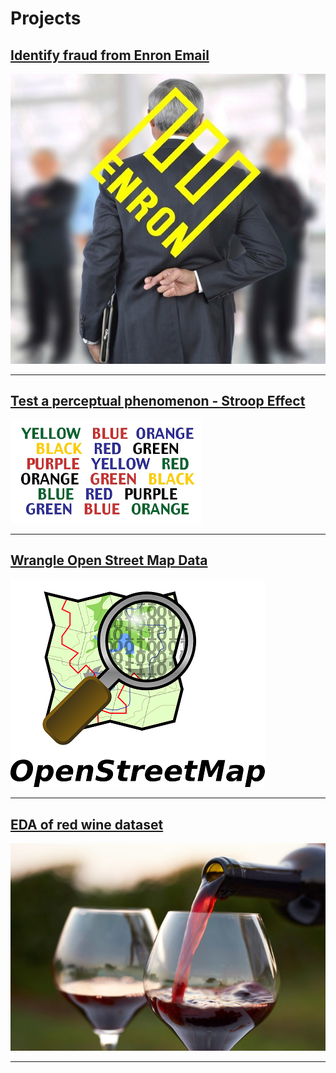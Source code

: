 # Projects

## [Identify fraud from Enron Email](https://nbviewer.jupyter.org/github/jeswingeorge/Enron-Email-Dataset/blob/master/Project_report.ipynb)
<img src="images/Projects/Enron-logo.jpg?raw=true"/>

---

## [Test a perceptual phenomenon - Stroop Effect](/Projects/perceptual_phenomenon_Stroop_Effect)
<img src="images/Projects/stroop/stroop.png?raw=true"/>

---

## [Wrangle Open Street Map Data](/Projects/Wrangle_OpenStreetMap_Data)
<img src="images/Projects/osm_logo.png?raw=true"/>

---

## [EDA of red wine dataset](/Projects/explore_and_summarize_data_of_red_wine_using_R)
<img src="images/Projects/red_wine_quality/red_wine.jpg?raw=true"/>

---
